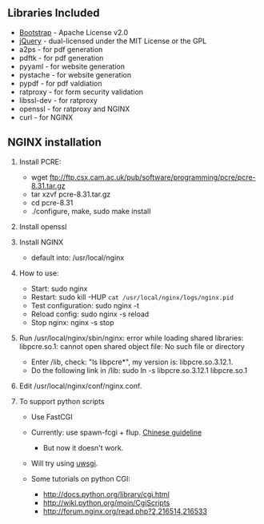 Libraries Included
----

* [Bootstrap](http://twitter.github.com/bootstrap/) - Apache License v2.0
* [jQuery](http://jquery.org/) - dual-licensed under the MIT License or the GPL
* a2ps - for pdf generation
* pdftk - for pdf generation
* pyyaml - for website generation
* pystache - for website generation
* pypdf - for pdf valdiation
* ratproxy - for form security validation
* libssl-dev - for ratproxy
* openssl - for ratproxy and NGINX
* curl - for NGINX

NGINX installation
----

1. Install PCRE: 
    - wget ftp://ftp.csx.cam.ac.uk/pub/software/programming/pcre/pcre-8.31.tar.gz
    - tar xzvf pcre-8.31.tar.gz
    - cd pcre-8.31
    - ./configure, make, sudo make install
    
2. Install openssl

3. Install NGINX
    - default into: /usr/local/nginx

4. How to use:
    - Start: sudo nginx 
    - Restart: sudo kill -HUP `cat /usr/local/nginx/logs/nginx.pid` 
    - Test configuration: sudo nginx -t
    - Reload config: sudo nginx -s reload
    - Stop nginx: nginx -s stop

5. Run /usr/local/nginx/sbin/nginx: error while loading shared libraries: libpcre.so.1: cannot open shared object file: No such file or directory
    - Enter /lib, check: "ls libpcre*", my version is: libpcre.so.3.12.1.
    - Do the following link in /lib: sudo ln -s libpcre.so.3.12.1 libpcre.so.1

6. Edit /usr/local/nginx/conf/nginx.conf.

7. To support python scripts
    
    - Use FastCGI
    - Currently: use spawn-fcgi + flup. [Chinese guideline](http://blog.csdn.net/linvo/article/details/5870498)
        - But now it doesn't work.
    - Will try using [uwsgi](http://projects.unbit.it/uwsgi/).

    - Some tutorials on python CGI:
        - http://docs.python.org/library/cgi.html
        - http://wiki.python.org/moin/CgiScripts
        - http://forum.nginx.org/read.php?2,216514,216533
    

